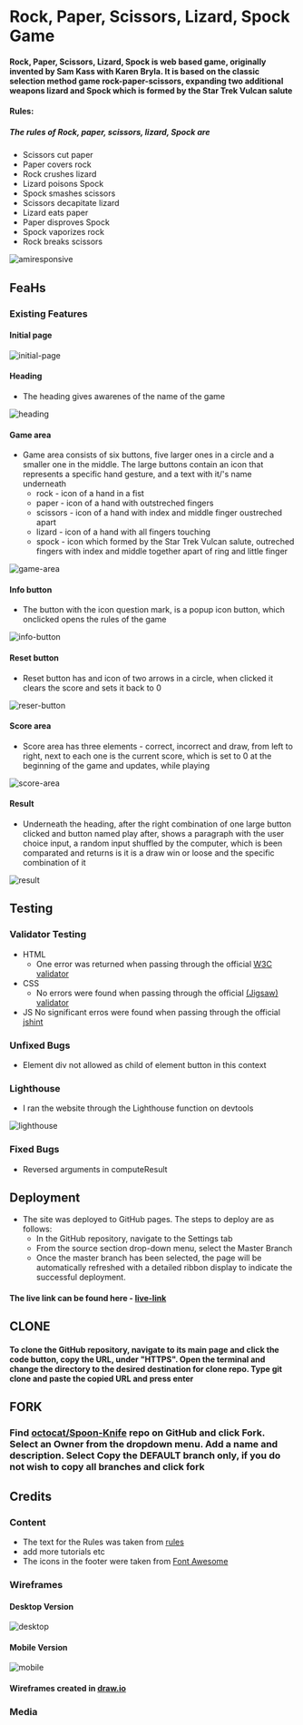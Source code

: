 # **Rock, Paper, Scissors, Lizard, Spock Game**

#### Rock, Paper, Scissors, Lizard, Spock is web based game, originally invented by Sam Kass with Karen Bryla. It is based on the classic selection method game rock-paper-scissors, expanding two additional weapons lizard and Spock which is formed by the Star Trek Vulcan salute

#### **Rules:**

##### The rules of Rock, paper, scissors, lizard, Spock are

- Scissors cut paper
- Paper covers rock
- Rock crushes lizard
- Lizard poisons Spock
- Spock smashes scissors
- Scissors decapitate lizard
- Lizard eats paper
- Paper disproves Spock
- Spock vaporizes rock
- Rock breaks scissors

![amiresponsive](./assets/imgs/amiresponsive.jpg)

## **FeaHs**

### **Existing Features**       

#### Initial page

![initial-page](./assets/imgs/page.jpg)

#### Heading

- The heading gives awarenes of the name of the game

![heading](./assets/imgs/heading.jpg)

#### Game area

- Game area consists of six buttons, five larger ones in a circle and a smaller one in the middle. The large buttons contain an icon that represents a specific hand gesture, and a text with it/'s name underneath
  - rock - icon of a hand in a fist
  - paper - icon of a hand with outstreched fingers
  - scissors - icon of a hand with index and middle finger oustreched apart
  - lizard - icon of a hand with all fingers touching
  - spock - icon which formed by the Star Trek Vulcan salute, outreched fingers with index and middle together apart of ring and little finger

![game-area](./assets/imgs/game-area.jpg)

#### Info button

- The button with the icon question mark, is a popup icon button, which onclicked opens the rules of the game

![info-button](./assets/imgs/info-icon.jpg)

#### Reset button

- Reset button has and icon of two arrows in a circle, when clicked it clears the score and sets it back to 0

![reser-button](./assets/imgs/reset-icon.jpg)

#### Score area

- Score area has three elements - correct, incorrect and draw, from left to right, next to each one is the current score, which is set to 0 at the beginning of the game and updates, while playing

![score-area](./assets/imgs/score-board.jpg)

#### Result

- Underneath the heading, after the right combination of one large button clicked and button named play after, shows a paragraph with the user choice input, a random input shuffled by the computer, which is been comparated and returns is it is a draw win or loose and the specific combination of it

![result](./assets/imgs/result.jpg)

## **Testing**

### **Validator Testing**

- HTML
  - One error was returned when passing through the official [W3C validator](https://validator.w3.org/nu/?doc=https%3A%2F%2Fcode-institute-org.github.io%2Flove-running-2.0%2Findex.html&__cf_chl_tk=ZhbMpRxkgRhU.wZDpwaML00Xqg1bjQXmTy0a2uSfQys-1691496517-0-gaNycGzNDFA)
- CSS
  - No errors were found when passing through the official [(Jigsaw) validator](https://jigsaw.w3.org/css-validator/)
- JS No significant erros were found when passing through the official [jshint](https://jshint.com/)

### **Unfixed Bugs**

- Element div not allowed as child of element button in this context

### **Lighthouse**

- I ran the website through the Lighthouse function on devtools     

![lighthouse](./assets/imgs/lighthouse.jpg)

### **Fixed Bugs**

- Reversed arguments in computeResult 

## **Deployment**

- The site was deployed to GitHub pages. The steps to deploy are as follows:
  - In the GitHub repository, navigate to the Settings tab
  - From the source section drop-down menu, select the Master Branch
  - Once the master branch has been selected, the page will be automatically refreshed with a detailed ribbon display to indicate the successful deployment.
  
#### The live link can be found here - [live-link](<https://vikdts.github.io/milestone-project-two/>)

## **CLONE**

#### To clone the GitHub repository, navigate to its main page and click the code button, copy the URL, under "HTTPS". Open the terminal and change the directory to the desired destination for clone repo. Type git clone and paste the copied URL and press enter

## **FORK**

### Find [octocat/Spoon-Knife](https://github.com/octocat/Spoon-Knife) repo on GitHub and click Fork. Select an Owner from the dropdown menu. Add a name and description. Select Copy the DEFAULT branch only, if you do not wish to copy all branches and click fork

## **Credits**

### **Content**

- The text for the Rules was taken from [rules](https://bigbangtheory.fandom.com/wiki/Rock,_Paper,_Scissors,_Lizard,_Spock)
- add more tutorials etc
- The icons in the footer were taken from [Font Awesome](https://fontawesome.com/search?o=r&m=free)

### **Wireframes**

#### Desktop Version 
![desktop](./assets/imgs/desktop_wireframe.jpg)
#### Mobile Version 
![mobile](./assets/imgs/mobile_wireframe.jpg)

#### Wireframes created in [draw.io](https://app.diagrams.net/)

### **Media**
